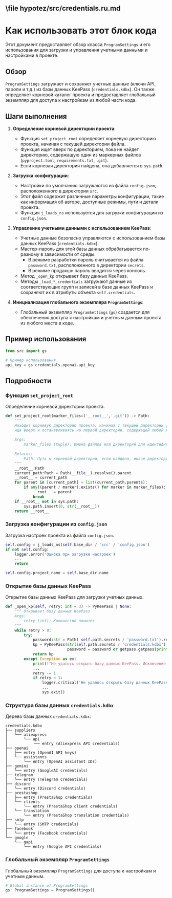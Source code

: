 ## \file hypotez/src/credentials.ru.md
<!-- Русский -->

# Как использовать этот блок кода

Этот документ предоставляет обзор класса `ProgramSettings` и его использования для загрузки и управления учетными данными и настройками в проекте.

## Обзор

`ProgramSettings` загружает и сохраняет учетные данные (ключи API, пароли и т.д.) из базы данных KeePass (`credentials.kdbx`). Он также определяет корневой каталог проекта и предоставляет глобальный экземпляр для доступа к настройкам из любой части кода.

## Шаги выполнения

1.  **Определение корневой директории проекта**:

    *   Функция `set_project_root` определяет корневую директорию проекта, начиная с текущей директории файла.
    *   Функция ищет вверх по директориям, пока не найдет директорию, содержащую один из маркерных файлов (`pyproject.toml`, `requirements.txt`, `.git`).
    *   Если корневая директория найдена, она добавляется в `sys.path`.
2.  **Загрузка конфигурации**:

    *   Настройки по умолчанию загружаются из файла `config.json`, расположенного в директории `src`.
    *   Этот файл содержит различные параметры конфигурации, такие как информация об авторе, доступные режимы, пути и детали проекта.
    *   Функция `j_loads_ns` используется для загрузки конфигурации из `config.json`.
3.  **Управление учетными данными с использованием KeePass**:

    *   Учетные данные безопасно управляются с использованием базы данных KeePass (`credentials.kdbx`).
    *   Мастер-пароль для этой базы данных обрабатывается по-разному в зависимости от среды:
        *   В режиме разработки пароль считывается из файла `password.txt`, расположенного в директории `secrets`.
        *   В режиме продакшн пароль вводится через консоль.
    *   Метод `_open_kp` открывает базу данных KeePass.
    *   Методы `_load_*_credentials` загружают данные из соответствующих групп и записей в базе данных KeePass и сохраняют их в атрибуты объекта `self.credentials`.
4.  **Инициализация глобального экземпляра `ProgramSettings`**:

    *   Глобальный экземпляр `ProgramSettings` (`gs`) создается для обеспечения доступа к настройкам и учетным данным проекта из любого места в коде.

## Пример использования

```python
from src import gs

# Пример использования
api_key = gs.credentials.openai.api_key
```

## Подробности

### Функция `set_project_root`

Определение корневой директории проекта.

```python
def set_project_root(marker_files=('__root__','.git')) -> Path:
    """
    Находит корневую директорию проекта, начиная с текущей директории файла,
    ища вверх и останавливаясь на первой директории, содержащей любой из маркерных файлов.
    
    Args:
        marker_files (tuple): Имена файлов или директорий для идентификации корневой директории проекта.
    
    Returns:
        Path: Путь к корневой директории, если найдена, иначе директория, где находится скрипт.
    """
    __root__:Path
    current_path:Path = Path(__file__).resolve().parent
    __root__ = current_path
    for parent in [current_path] + list(current_path.parents):
        if any((parent / marker).exists() for marker in marker_files):
            __root__ = parent
            break
    if __root__ not in sys.path:
        sys.path.insert(0, str(__root__))
    return __root__
```

### Загрузка конфигурации из `config.json`

Загрузка настроек проекта из файла `config.json`.

```python
self.config = j_loads_ns(self.base_dir / 'src' / 'config.json')
if not self.config:
    logger.error('Ошибка при загрузке настроек')
    ...
    return

self.config.project_name = self.base_dir.name
```

### Открытие базы данных KeePass

Открытие базы данных KeePass для загрузки учетных данных.

```python
def _open_kp(self, retry: int = 3) -> PyKeePass | None:
    """ Открывает базу данных KeePass
    Args:
        retry (int): Количество попыток
    """
    while retry > 0:
        try:
            password:str = Path( self.path.secrets / 'password.txt').read_text(encoding="utf-8") or None
            kp = PyKeePass(str(self.path.secrets / 'credentials.kdbx'), 
                           password = password or getpass.getpass(print('Введите мастер-пароль KeePass: ').lower()))
            return kp
        except Exception as ex:
            print(f"Не удалось открыть базу данных KeePass. Исключение: {ex}, осталось попыток: {retry-1}.")
            ...
            retry -= 1
            if retry < 1:
                logger.critical('Не удалось открыть базу данных KeePass после нескольких попыток', exc_info=True)
                ...
                sys.exit()
```

### Структура базы данных `credentials.kdbx`

Дерево базы данных `credentials.kdbx`:

```
credentials.kdbx
├── suppliers
│   └── aliexpress
│       └── api
│           └── entry (Aliexpress API credentials)
├── openai
│   ├── entry (OpenAI API keys)
│   └── assistants
│       └── entry (OpenAI assistant IDs)
├── gemini
│   └── entry (GoogleAI credentials)
├── telegram
│   └── entry (Telegram credentials)
├── discord
│   └── entry (Discord credentials)
├── prestashop
│   ├── entry (PrestaShop credentials)
│   └── clients
│       └── entry (PrestaShop client credentials)
│   └── translation
│       └── entry (PrestaShop translation credentials)
├── smtp
│   └── entry (SMTP credentials)
├── facebook
│   └── entry (Facebook credentials)
└── google
    └── gapi
        └── entry (Google API credentials)
```

### Глобальный экземпляр `ProgramSettings`

Глобальный экземпляр `ProgramSettings` для доступа к настройкам и учетным данным.

```python
# Global instance of ProgramSettings
gs: ProgramSettings = ProgramSettings()